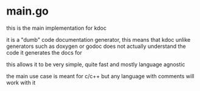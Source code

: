 # main.go

this is the main implementation for kdoc

it is a "dumb" code documentation generator, this means that kdoc unlike generators
such as doxygen or godoc does not actually understand the code it generates the docs for

this allows it to be very simple, quite fast and mostly language agnostic

the main use case is meant for c/c++ but any language with comments will work with it

